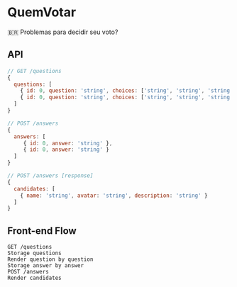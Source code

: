 # QuemVotar

🇧🇷 Problemas para decidir seu voto?

## API

```javascript
// GET /questions
{
  questions: [
    { id: 0, question: 'string', choices: ['string', 'string', 'string'] },
    { id: 0, question: 'string', choices: ['string', 'string', 'string'] }
  ]
}

// POST /answers
{
  answers: [
     { id: 0, answer: 'string' },
     { id: 0, answer: 'string' }
  ]
}

// POST /answers [response]
{
  candidates: [
    { name: 'string', avatar: 'string', description: 'string' }
  ]
}
```

## Front-end Flow

```
GET /questions
Storage questions
Render question by question
Storage answer by answer
POST /answers
Render candidates
```
